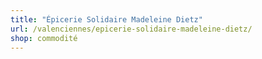 ```yaml
---
title: "Épicerie Solidaire Madeleine Dietz"
url: /valenciennes/epicerie-solidaire-madeleine-dietz/
shop: commodité
---
```

